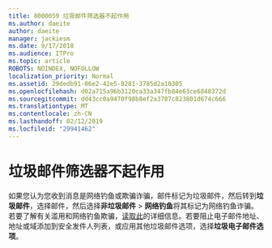 ```yaml
---
title: 8000059 垃圾邮件筛选器不起作用
ms.author: daeite
author: daeite
manager: jackiesm
ms.date: 9/17/2018
ms.audience: ITPro
ms.topic: article
ROBOTS: NOINDEX, NOFOLLOW
localization_priority: Normal
ms.assetid: 29dedb91-06e2-42e5-8281-3785d2a10305
ms.openlocfilehash: d02a715a96b3120ca33a347fb84e63ce6848372d
ms.sourcegitcommit: dd43cc0a9470f98b8ef2a3787c823801d674c666
ms.translationtype: MT
ms.contentlocale: zh-CN
ms.lasthandoff: 02/12/2019
ms.locfileid: "29941462"
---
```

# <a name="spam-filter-not-working"></a>垃圾邮件筛选器不起作用

如果您认为您收到消息是网络钓鱼或欺骗诈骗，邮件标记为垃圾邮件，然后转到**垃圾邮件**，选择邮件，然后选择**非垃圾邮件** \> **网络钓鱼**将其标记为网络钓鱼诈骗。若要了解有关滥用和网络钓鱼欺骗，[读取此](https://support.office.com/article/0d882ea5-eedc-4bed-aebc-079ffa1105a3)的详细信息。若要阻止电子邮件地址、 地址或域添加到安全发件人列表，或应用其他垃圾邮件选项，选择**垃圾电子邮件选项**。 
  

